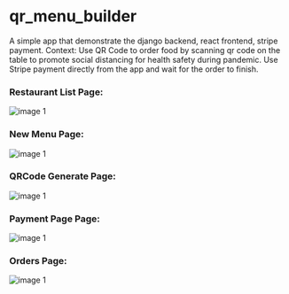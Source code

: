 # qr_menu_builder
A simple app that demonstrate the django backend, react frontend, stripe payment.
Context: Use QR Code to order food by scanning qr code on the table to promote social distancing for health safety during pandemic. Use Stripe payment directly from the app and wait for the order to finish.


### Restaurant List Page:
![image 1](https://imgur.com/NbwVqgn.jpg)

### New Menu Page:
![image 1](https://imgur.com/VjT7OBX.jpg)

### QRCode Generate Page:
![image 1](https://imgur.com/kHGotl2.jpg)

### Payment Page Page:
![image 1](https://imgur.com/iZQgTbK.jpg)

### Orders Page:
![image 1](https://imgur.com/pTRt1b7.jpg)
